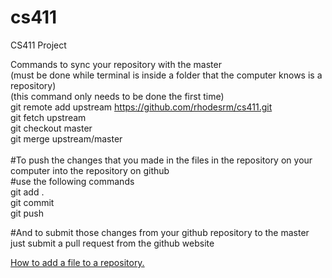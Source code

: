 # cs411
CS411 Project

Commands to sync your repository with the master <br />
(must be done while terminal is inside a folder that the computer knows is a repository) <br />
(this command only needs to be done the first time)  <br />
  git remote add upstream https://github.com/rhodesrm/cs411.git <br />
	git fetch upstream <br />
	git checkout master <br />
	git merge upstream/master <br />
<br />
#To push the changes that you made in the files in the repository on your computer into the repository on github <br />
#use the following commands <br />
	git add . <br />
	git commit <br />
	git push <br />

#And to submit those changes from your github repository to the master just submit a pull request from the github website <br />

[How to add a file to a repository.](https://help.github.com/articles/adding-a-file-to-a-repository-using-the-command-line/) <br />
